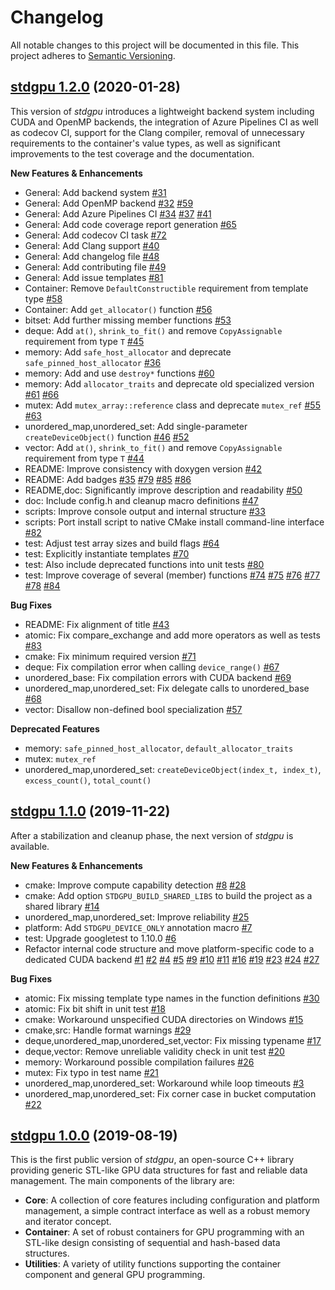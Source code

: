 # Changelog

All notable changes to this project will be documented in this file. This project adheres to [Semantic Versioning](http://semver.org/).


## [stdgpu 1.2.0](https://github.com/stotko/stdgpu/releases/tag/1.2.0) (2020-01-28)

This version of *stdgpu* introduces a lightweight backend system including CUDA and OpenMP backends, the integration of Azure Pipelines CI as well as codecov CI, support for the Clang compiler, removal of unnecessary requirements to the container's value types, as well as significant improvements to the test coverage and the documentation.

**New Features & Enhancements**

- General: Add backend system [\#31](https://github.com/stotko/stdgpu/pull/31)
- General: Add OpenMP backend [\#32](https://github.com/stotko/stdgpu/pull/32) [\#59](https://github.com/stotko/stdgpu/pull/59)
- General: Add Azure Pipelines CI [\#34](https://github.com/stotko/stdgpu/pull/34) [\#37](https://github.com/stotko/stdgpu/pull/37) [\#41](https://github.com/stotko/stdgpu/pull/41)
- General: Add code coverage report generation [\#65](https://github.com/stotko/stdgpu/pull/65)
- General: Add codecov CI task [\#72](https://github.com/stotko/stdgpu/pull/72)
- General: Add Clang support [\#40](https://github.com/stotko/stdgpu/pull/40)
- General: Add changelog file [\#48](https://github.com/stotko/stdgpu/pull/48)
- General: Add contributing file [\#49](https://github.com/stotko/stdgpu/pull/49)
- General: Add issue templates [\#81](https://github.com/stotko/stdgpu/pull/81)
- Container: Remove `DefaultConstructible` requirement from template type [\#58](https://github.com/stotko/stdgpu/pull/58)
- Container: Add `get_allocator()` function [\#56](https://github.com/stotko/stdgpu/pull/56)
- bitset: Add further missing member functions [\#53](https://github.com/stotko/stdgpu/pull/53)
- deque: Add `at()`, `shrink_to_fit()` and remove `CopyAssignable` requirement from type `T` [\#45](https://github.com/stotko/stdgpu/pull/45)
- memory: Add `safe_host_allocator` and deprecate `safe_pinned_host_allocator` [\#36](https://github.com/stotko/stdgpu/pull/36)
- memory: Add and use `destroy*` functions [\#60](https://github.com/stotko/stdgpu/pull/60)
- memory: Add `allocator_traits` and deprecate old specialized version [\#61](https://github.com/stotko/stdgpu/pull/61) [\#66](https://github.com/stotko/stdgpu/pull/66)
- mutex: Add `mutex_array::reference` class and deprecate `mutex_ref` [\#55](https://github.com/stotko/stdgpu/pull/55) [\#63](https://github.com/stotko/stdgpu/pull/63)
- unordered_map,unordered_set: Add single-parameter `createDeviceObject()` function [\#46](https://github.com/stotko/stdgpu/pull/46) [\#52](https://github.com/stotko/stdgpu/pull/52)
- vector: Add `at()`, `shrink_to_fit()` and remove `CopyAssignable` requirement from type `T` [\#44](https://github.com/stotko/stdgpu/pull/44)
- README: Improve consistency with doxygen version [\#42](https://github.com/stotko/stdgpu/pull/42)
- README: Add badges [\#35](https://github.com/stotko/stdgpu/pull/35) [\#79](https://github.com/stotko/stdgpu/pull/79) [\#85](https://github.com/stotko/stdgpu/pull/85) [\#86](https://github.com/stotko/stdgpu/pull/86)
- README,doc: Significantly improve description and readability [\#50](https://github.com/stotko/stdgpu/pull/50)
- doc: Include config.h and cleanup macro definitions [\#47](https://github.com/stotko/stdgpu/pull/47)
- scripts: Improve console output and internal structure [\#33](https://github.com/stotko/stdgpu/pull/33)
- scripts: Port install script to native CMake install command-line interface [\#82](https://github.com/stotko/stdgpu/pull/82)
- test: Adjust test array sizes and build flags [\#64](https://github.com/stotko/stdgpu/pull/64)
- test: Explicitly instantiate templates [\#70](https://github.com/stotko/stdgpu/pull/70)
- test: Also include deprecated functions into unit tests [\#80](https://github.com/stotko/stdgpu/pull/80)
- test: Improve coverage of several (member) functions [\#74](https://github.com/stotko/stdgpu/pull/74) [\#75](https://github.com/stotko/stdgpu/pull/75) [\#76](https://github.com/stotko/stdgpu/pull/76) [\#77](https://github.com/stotko/stdgpu/pull/77) [\#78](https://github.com/stotko/stdgpu/pull/78) [\#84](https://github.com/stotko/stdgpu/pull/84)

**Bug Fixes**

- README: Fix alignment of title [\#43](https://github.com/stotko/stdgpu/pull/43)
- atomic: Fix compare_exchange and add more operators as well as tests [\#83](https://github.com/stotko/stdgpu/pull/83)
- cmake: Fix minimum required version [\#71](https://github.com/stotko/stdgpu/pull/71)
- deque: Fix compilation error when calling `device_range()` [\#67](https://github.com/stotko/stdgpu/pull/67)
- unordered_base: Fix compilation errors with CUDA backend [\#69](https://github.com/stotko/stdgpu/pull/69)
- unordered_map,unordered_set: Fix delegate calls to unordered_base [\#68](https://github.com/stotko/stdgpu/pull/68)
- vector: Disallow non-defined bool specialization [\#57](https://github.com/stotko/stdgpu/pull/57)

**Deprecated Features**

- memory: `safe_pinned_host_allocator`, `default_allocator_traits`
- mutex: `mutex_ref`
- unordered_map,unordered_set: `createDeviceObject(index_t, index_t)`, `excess_count()`, `total_count()`


## [stdgpu 1.1.0](https://github.com/stotko/stdgpu/releases/tag/1.1.0) (2019-11-22)

After a stabilization and cleanup phase, the next version of *stdgpu* is available.

**New Features & Enhancements**

- cmake: Improve compute capability detection [\#8](https://github.com/stotko/stdgpu/pull/8) [\#28](https://github.com/stotko/stdgpu/pull/28)
- cmake: Add option `STDGPU_BUILD_SHARED_LIBS` to build the project as a shared library [\#14](https://github.com/stotko/stdgpu/pull/14)
- unordered_map,unordered_set: Improve reliability [\#25](https://github.com/stotko/stdgpu/pull/25)
- platform: Add `STDGPU_DEVICE_ONLY` annotation macro [\#7](https://github.com/stotko/stdgpu/pull/7)
- test: Upgrade googletest to 1.10.0 [\#6](https://github.com/stotko/stdgpu/pull/6)
- Refactor internal code structure and move platform-specific code to a dedicated CUDA backend [\#1](https://github.com/stotko/stdgpu/pull/1) [\#2](https://github.com/stotko/stdgpu/pull/2) [\#4](https://github.com/stotko/stdgpu/pull/4) [\#5](https://github.com/stotko/stdgpu/pull/5) [\#9](https://github.com/stotko/stdgpu/pull/9) [\#10](https://github.com/stotko/stdgpu/pull/10) [\#11](https://github.com/stotko/stdgpu/pull/11) [\#16](https://github.com/stotko/stdgpu/pull/16) [\#19](https://github.com/stotko/stdgpu/pull/19) [\#23](https://github.com/stotko/stdgpu/pull/23) [\#24](https://github.com/stotko/stdgpu/pull/24) [\#27](https://github.com/stotko/stdgpu/pull/27)

**Bug Fixes**

- atomic: Fix missing template type names in the function definitions [\#30](https://github.com/stotko/stdgpu/pull/30)
- atomic: Fix bit shift in unit test [\#18](https://github.com/stotko/stdgpu/pull/18)
- cmake: Workaround unspecified CUDA directories on Windows [\#15](https://github.com/stotko/stdgpu/pull/15)
- cmake,src: Handle format warnings [\#29](https://github.com/stotko/stdgpu/pull/29)
- deque,unordered_map,unordered_set,vector: Fix missing typename [\#17](https://github.com/stotko/stdgpu/pull/17)
- deque,vector: Remove unreliable validity check in unit test [\#20](https://github.com/stotko/stdgpu/pull/20)
- memory: Workaround possible compilation failures [\#26](https://github.com/stotko/stdgpu/pull/26)
- mutex: Fix typo in test name [\#21](https://github.com/stotko/stdgpu/pull/21)
- unordered_map,unordered_set: Workaround while loop timeouts [\#3](https://github.com/stotko/stdgpu/pull/3)
- unordered_map,unordered_set: Fix corner case in bucket computation [\#22](https://github.com/stotko/stdgpu/pull/22)


## [stdgpu 1.0.0](https://github.com/stotko/stdgpu/releases/tag/1.0.0) (2019-08-19)

This is the first public version of *stdgpu*, an open-source C++ library providing generic STL-like GPU data structures for fast and reliable data management. The main components of the library are:

- **Core**: A collection of core features including configuration and platform management, a simple contract interface as well as a robust memory and iterator concept.
- **Container**: A set of robust containers for GPU programming with an STL-like design consisting of sequential and hash-based data structures.
- **Utilities**: A variety of utility functions supporting the container component and general GPU programming.

